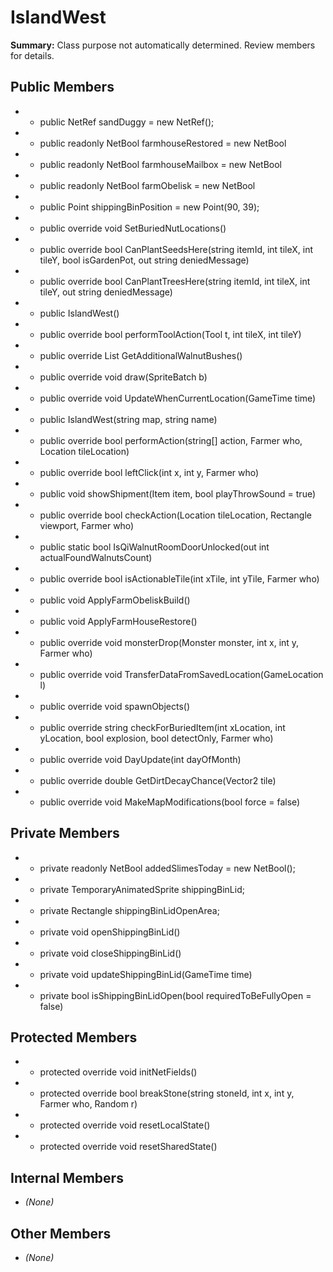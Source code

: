 # IslandWest

**Summary:** Class purpose not automatically determined. Review members for details.

## Public Members
- - public NetRef<SandDuggy> sandDuggy = new NetRef<SandDuggy>();
- - public readonly NetBool farmhouseRestored = new NetBool
- - public readonly NetBool farmhouseMailbox = new NetBool
- - public readonly NetBool farmObelisk = new NetBool
- - public Point shippingBinPosition = new Point(90, 39);
- - public override void SetBuriedNutLocations()
- - public override bool CanPlantSeedsHere(string itemId, int tileX, int tileY, bool isGardenPot, out string deniedMessage)
- - public override bool CanPlantTreesHere(string itemId, int tileX, int tileY, out string deniedMessage)
- - public IslandWest()
- - public override bool performToolAction(Tool t, int tileX, int tileY)
- - public override List<Vector2> GetAdditionalWalnutBushes()
- - public override void draw(SpriteBatch b)
- - public override void UpdateWhenCurrentLocation(GameTime time)
- - public IslandWest(string map, string name)
- - public override bool performAction(string[] action, Farmer who, Location tileLocation)
- - public override bool leftClick(int x, int y, Farmer who)
- - public void showShipment(Item item, bool playThrowSound = true)
- - public override bool checkAction(Location tileLocation, Rectangle viewport, Farmer who)
- - public static bool IsQiWalnutRoomDoorUnlocked(out int actualFoundWalnutsCount)
- - public override bool isActionableTile(int xTile, int yTile, Farmer who)
- - public void ApplyFarmObeliskBuild()
- - public void ApplyFarmHouseRestore()
- - public override void monsterDrop(Monster monster, int x, int y, Farmer who)
- - public override void TransferDataFromSavedLocation(GameLocation l)
- - public override void spawnObjects()
- - public override string checkForBuriedItem(int xLocation, int yLocation, bool explosion, bool detectOnly, Farmer who)
- - public override void DayUpdate(int dayOfMonth)
- - public override double GetDirtDecayChance(Vector2 tile)
- - public override void MakeMapModifications(bool force = false)

## Private Members
- - private readonly NetBool addedSlimesToday = new NetBool();
- - private TemporaryAnimatedSprite shippingBinLid;
- - private Rectangle shippingBinLidOpenArea;
- - private void openShippingBinLid()
- - private void closeShippingBinLid()
- - private void updateShippingBinLid(GameTime time)
- - private bool isShippingBinLidOpen(bool requiredToBeFullyOpen = false)

## Protected Members
- - protected override void initNetFields()
- - protected override bool breakStone(string stoneId, int x, int y, Farmer who, Random r)
- - protected override void resetLocalState()
- - protected override void resetSharedState()

## Internal Members
- *(None)*

## Other Members
- *(None)*
